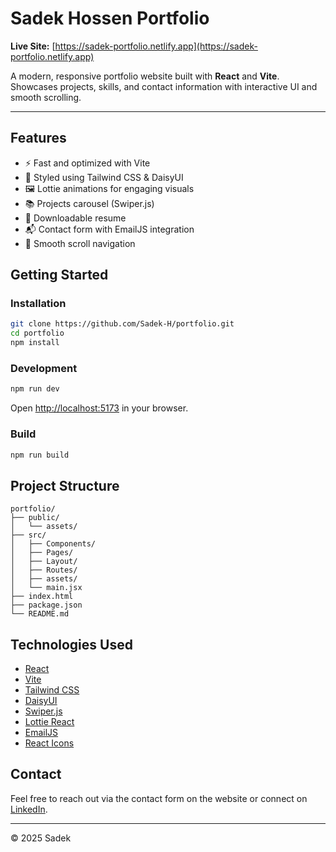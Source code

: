 # Sadek Hossen Portfolio

**Live Site:** [https://sadek-portfolio.netlify.app](https://sadek-portfolio.netlify.app)

A modern, responsive portfolio website built with **React** and **Vite**. Showcases projects, skills, and contact information with interactive UI and smooth scrolling.

---

## Features

- ⚡ Fast and optimized with Vite
- 🎨 Styled using Tailwind CSS & DaisyUI
- 🖼️ Lottie animations for engaging visuals
- 📚 Projects carousel (Swiper.js)
- 📄 Downloadable resume
- 📬 Contact form with EmailJS integration
- 🧭 Smooth scroll navigation

## Getting Started

### Installation

```sh
git clone https://github.com/Sadek-H/portfolio.git
cd portfolio
npm install
```

### Development

```sh
npm run dev
```

Open [http://localhost:5173](http://localhost:5173) in your browser.

### Build

```sh
npm run build
```


## Project Structure

```
portfolio/
├── public/
│   └── assets/
├── src/
│   ├── Components/
│   ├── Pages/
│   ├── Layout/
│   ├── Routes/
│   ├── assets/
│   └── main.jsx
├── index.html
├── package.json
└── README.md
```

## Technologies Used

- [React](https://react.dev/)
- [Vite](https://vitejs.dev/)
- [Tailwind CSS](https://tailwindcss.com/)
- [DaisyUI](https://daisyui.com/)
- [Swiper.js](https://swiperjs.com/)
- [Lottie React](https://lottiefiles.com/)
- [EmailJS](https://www.emailjs.com/)
- [React Icons](https://react-icons.github.io/react-icons/)

## Contact

Feel free to reach out via the contact form on the website or connect on [LinkedIn](https://www.linkedin.com/in/sadekhk).

---

&copy; 2025 Sadek
